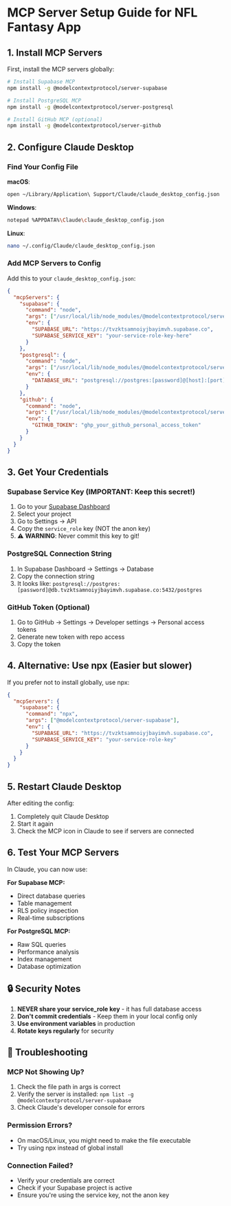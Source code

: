 # MCP Server Setup Guide for NFL Fantasy App

## 1. Install MCP Servers

First, install the MCP servers globally:

```bash
# Install Supabase MCP
npm install -g @modelcontextprotocol/server-supabase

# Install PostgreSQL MCP
npm install -g @modelcontextprotocol/server-postgresql

# Install GitHub MCP (optional)
npm install -g @modelcontextprotocol/server-github
```

## 2. Configure Claude Desktop

### Find Your Config File

**macOS**: 
```bash
open ~/Library/Application\ Support/Claude/claude_desktop_config.json
```

**Windows**: 
```bash
notepad %APPDATA%\Claude\claude_desktop_config.json
```

**Linux**: 
```bash
nano ~/.config/Claude/claude_desktop_config.json
```

### Add MCP Servers to Config

Add this to your `claude_desktop_config.json`:

```json
{
  "mcpServers": {
    "supabase": {
      "command": "node",
      "args": ["/usr/local/lib/node_modules/@modelcontextprotocol/server-supabase/dist/index.js"],
      "env": {
        "SUPABASE_URL": "https://tvzktsamnoiyjbayimvh.supabase.co",
        "SUPABASE_SERVICE_KEY": "your-service-role-key-here"
      }
    },
    "postgresql": {
      "command": "node",
      "args": ["/usr/local/lib/node_modules/@modelcontextprotocol/server-postgresql/dist/index.js"],
      "env": {
        "DATABASE_URL": "postgresql://postgres:[password]@[host]:[port]/[database]"
      }
    },
    "github": {
      "command": "node",
      "args": ["/usr/local/lib/node_modules/@modelcontextprotocol/server-github/dist/index.js"],
      "env": {
        "GITHUB_TOKEN": "ghp_your_github_personal_access_token"
      }
    }
  }
}
```

## 3. Get Your Credentials

### Supabase Service Key (IMPORTANT: Keep this secret!)
1. Go to your [Supabase Dashboard](https://app.supabase.com)
2. Select your project
3. Go to Settings → API
4. Copy the `service_role` key (NOT the anon key)
5. ⚠️ **WARNING**: Never commit this key to git!

### PostgreSQL Connection String
1. In Supabase Dashboard → Settings → Database
2. Copy the connection string
3. It looks like: `postgresql://postgres:[password]@db.tvzktsamnoiyjbayimvh.supabase.co:5432/postgres`

### GitHub Token (Optional)
1. Go to GitHub → Settings → Developer settings → Personal access tokens
2. Generate new token with repo access
3. Copy the token

## 4. Alternative: Use npx (Easier but slower)

If you prefer not to install globally, use npx:

```json
{
  "mcpServers": {
    "supabase": {
      "command": "npx",
      "args": ["@modelcontextprotocol/server-supabase"],
      "env": {
        "SUPABASE_URL": "https://tvzktsamnoiyjbayimvh.supabase.co",
        "SUPABASE_SERVICE_KEY": "your-service-role-key"
      }
    }
  }
}
```

## 5. Restart Claude Desktop

After editing the config:
1. Completely quit Claude Desktop
2. Start it again
3. Check the MCP icon in Claude to see if servers are connected

## 6. Test Your MCP Servers

In Claude, you can now use:

**For Supabase MCP:**
- Direct database queries
- Table management
- RLS policy inspection
- Real-time subscriptions

**For PostgreSQL MCP:**
- Raw SQL queries
- Performance analysis
- Index management
- Database optimization

## 🔒 Security Notes

1. **NEVER share your service_role key** - it has full database access
2. **Don't commit credentials** - Keep them in your local config only
3. **Use environment variables** in production
4. **Rotate keys regularly** for security

## 🚨 Troubleshooting

### MCP Not Showing Up?
1. Check the file path in args is correct
2. Verify the server is installed: `npm list -g @modelcontextprotocol/server-supabase`
3. Check Claude's developer console for errors

### Permission Errors?
- On macOS/Linux, you might need to make the file executable
- Try using npx instead of global install

### Connection Failed?
- Verify your credentials are correct
- Check if your Supabase project is active
- Ensure you're using the service key, not the anon key